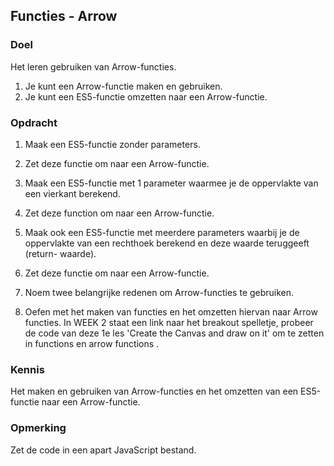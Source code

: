 ## Functies - Arrow

### Doel
Het leren gebruiken van Arrow-functies.
1. Je kunt een Arrow-functie maken en gebruiken.
2. Je kunt een ES5-functie omzetten naar een Arrow-functie.

### Opdracht
1. Maak een ES5-functie zonder parameters.
2. Zet deze functie om naar een Arrow-functie.

3. Maak een ES5-functie met 1 parameter waarmee je de oppervlakte van een vierkant berekend.
4. Zet deze function om naar een Arrow-functie. 

5. Maak ook een ES5-functie met meerdere parameters waarbij je de oppervlakte van een rechthoek berekend en deze waarde teruggeeft (return- waarde).
6. Zet deze functie om naar een Arrow-functie. 

7. Noem twee belangrijke redenen om Arrow-functies te gebruiken.

8. Oefen met het maken van functies en het omzetten hiervan naar Arrow functies. In WEEK 2 staat een link naar het breakout spelletje, probeer de code van deze 1e les 'Create the Canvas and draw on it' om te zetten in functions en arrow functions . 
### Kennis
Het maken en gebruiken van Arrow-functies en het omzetten van een ES5-functie naar een Arrow-functie. 


### Opmerking 
Zet de code in een apart JavaScript bestand.